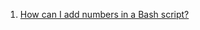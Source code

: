  1. [How can I add numbers in a Bash script?](https://stackoverflow.com/questions/6348902/how-can-i-add-numbers-in-a-bash-script)
